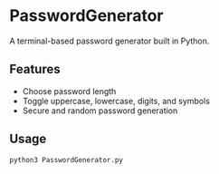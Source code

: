 # PasswordGenerator

A terminal-based password generator built in Python.

## Features

- Choose password length
- Toggle uppercase, lowercase, digits, and symbols
- Secure and random password generation

## Usage

```bash
python3 PasswordGenerator.py
